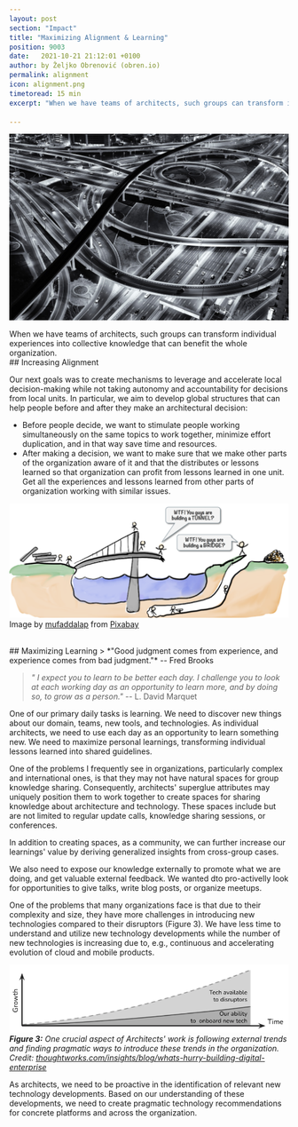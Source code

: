 ```yaml
---
layout: post
section: "Impact"
title: "Maximizing Alignment & Learning"
position: 9003
date:   2021-10-21 21:12:01 +0100
author: by Željko Obrenović (obren.io)
permalink: alignment
icon: alignment.png
timetoread: 15 min
excerpt: "When we have teams of architects, such groups can transform individual experiences into collective knowledge that can benefit the whole organization."

---
```

<img src="assets/images/arch/road-4598095_1920.jpg">
<div style="font-size: 70%; margin-top: -16px; color: grey; margin-bottom: 12px">
</div>

<br>
When we have teams of architects, such groups can transform individual experiences into collective knowledge that can benefit the whole organization.

<br>
## Increasing Alignment

Our next goals was to create mechanisms to leverage and accelerate local decision-making while not taking autonomy and accountability for decisions from local units. In particular, we aim to develop global structures that can help people before and after they make an architectural decision:
* Before people decide, we want to stimulate people working simultaneously on the same topics to work together, minimize effort duplication, and in that way save time and resources.
* After making a decision, we want to make sure that we make other parts of the organization aware of it and that the distributes or lessons learned so that organization can profit from lessons learned in one unit. Get all the experiences and lessons learned from other parts of organization working with similar issues.

![](assets/images/Misalignment-1024x523.png)
Image by <a href="https://pixabay.com/users/mufaddalap-14141833/?utm_source=link-attribution&amp;utm_medium=referral&amp;utm_campaign=image&amp;utm_content=4598095">mufaddalap</a> from <a href="https://pixabay.com/?utm_source=link-attribution&amp;utm_medium=referral&amp;utm_campaign=image&amp;utm_content=4598095">Pixabay</a>

<br>
## Maximizing Learning
> *"Good judgment comes from experience, and experience comes from bad judgment."* -- Fred Brooks

> *" I expect you to learn to be better each day. I challenge you to look at each working day as an opportunity to learn more, and by doing so, to grow as a person."* -- L. David Marquet

One of our primary daily tasks is learning. We need to discover new things about our domain, teams, new tools, and technologies. As individual architects, we need to use each day as an opportunity to learn something new. We need to maximize personal learnings, transforming individual lessons learned into shared guidelines.

One of the problems I frequently see in organizations, particularly complex and international ones, is that they may not have natural spaces for group knowledge sharing. Consequently, architects' superglue attributes may uniquely position them to work together to create spaces for sharing knowledge about architecture and technology. These spaces include but are not limited to regular update calls, knowledge sharing sessions, or conferences.

In addition to creating spaces, as a community, we can further increase our learnings' value by deriving generalized insights from cross-group cases.

We also need to expose our knowledge externally to promote what we are doing, and get valuable external feedback. We wanted dto pro-activelly look for opportunities to give talks, write blog posts, or organize meetups.

One of the problems that many organizations face is that due to their complexity and size, they have more challenges in introducing new technologies compared to their disruptors (Figure 3). We have less time to understand and utilize new technology developments while the number of new technologies is increasing due to, e.g., continuous and accelerating evolution of cloud and mobile products.

![](assets/images/superglue/internalizing-tech-trends.png)
***Figure 3:** One crucial aspect of Architects' work is following external trends and finding pragmatic ways to introduce these trends in the organization. Credit: [thoughtworks.com/insights/blog/whats-hurry-building-digital-enterprise](https://www.thoughtworks.com/insights/blog/whats-hurry-building-digital-enterprise)*

As architects, we need to be proactive in the identification of relevant new technology developments. Based on our understanding of these developments, we need to create pragmatic technology recommendations for concrete platforms and across the organization.
